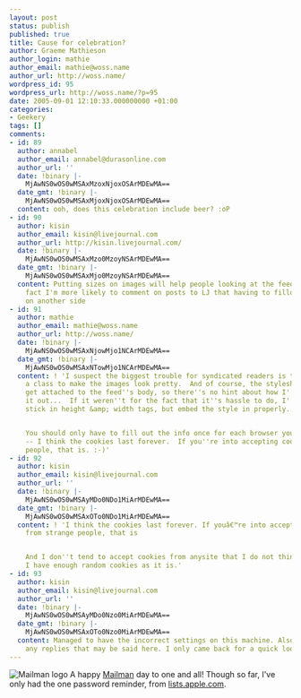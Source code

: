 ```yaml
---
layout: post
status: publish
published: true
title: Cause for celebration?
author: Graeme Mathieson
author_login: mathie
author_email: mathie@woss.name
author_url: http://woss.name/
wordpress_id: 95
wordpress_url: http://woss.name/?p=95
date: 2005-09-01 12:10:33.000000000 +01:00
categories:
- Geekery
tags: []
comments:
- id: 89
  author: annabel
  author_email: annabel@durasonline.com
  author_url: ''
  date: !binary |-
    MjAwNS0wOS0wMSAxMzoxNjoxOSArMDEwMA==
  date_gmt: !binary |-
    MjAwNS0wOS0wMSAxMjoxNjoxOSArMDEwMA==
  content: ooh, does this celebration include beer? :oP
- id: 90
  author: kisin
  author_email: kisin@livejournal.com
  author_url: http://kisin.livejournal.com/
  date: !binary |-
    MjAwNS0wOS0wMSAxMzo0MzoyNSArMDEwMA==
  date_gmt: !binary |-
    MjAwNS0wOS0wMSAxMjo0MzoyNSArMDEwMA==
  content: Putting sizes on images will help people looking at the feed from LJ, in
    fact I'm more likely to comment on posts to LJ that having to fillout more info
    on another side
- id: 91
  author: mathie
  author_email: mathie@woss.name
  author_url: http://woss.name/
  date: !binary |-
    MjAwNS0wOS0wMSAxNjowMjo1NCArMDEwMA==
  date_gmt: !binary |-
    MjAwNS0wOS0wMSAxNTowMjo1NCArMDEwMA==
  content: ! 'I suspect the biggest trouble for syndicated readers is that I''m using
    a class to make the images look pretty.  And of course, the stylesheet doesn''t
    get attached to the feed''s body, so there''s no hint about how I''d like to lay
    it out...  If it weren''t for the fact that it''s hassle to do, I''d not only
    stick in height &amp; width tags, but embed the style in properly...


    You should only have to fill out the info once for each browser you comment from
    -- I think the cookies last forever.  If you''re into accepting cookies from strange
    people, that is. :-)'
- id: 92
  author: kisin
  author_email: kisin@livejournal.com
  author_url: ''
  date: !binary |-
    MjAwNS0wOS0wMSAyMDo0NDo1MiArMDEwMA==
  date_gmt: !binary |-
    MjAwNS0wOS0wMSAxOTo0NDo1MiArMDEwMA==
  content: ! 'I think the cookies last forever. If youâ€™re into accepting cookies
    from strange people, that is


    And I don''t tend to accept cookies from anysite that I do not think needs one.
    I have enough random cookies as it is.'
- id: 93
  author: kisin
  author_email: kisin@livejournal.com
  author_url: ''
  date: !binary |-
    MjAwNS0wOS0wMSAyMDo0Nzo0MiArMDEwMA==
  date_gmt: !binary |-
    MjAwNS0wOS0wMSAxOTo0Nzo0MiArMDEwMA==
  content: Managed to have the incorrect settings on this machine. Also I do not get
    any replies that may be said here. I only came back for a quick look.
---
```

<img src="http://www.gnu.org/software/mailman/images/logo-70.jpg" alt="Mailman logo" class="alignleft" /> A happy <a href="http://www.gnu.org/software/mailman/" title="Mailman, the GNU Mailing List Manager">Mailman</a> day to one and all!  Though so far, I've only had the one password reminder, from <a href="http://lists.apple.com/">lists.apple.com</a>.
